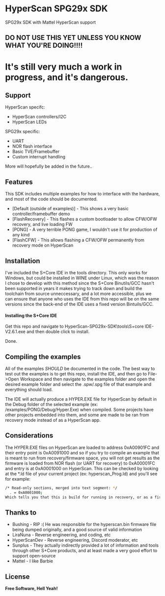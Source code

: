 # HyperScan SPG29x SDK
 SPG29x SDK with Mattel HyperScan support

## DO NOT USE THIS YET UNLESS YOU KNOW WHAT YOU'RE DOING!!!! 
# It's still very much a work in progress, and it's dangerous. 

## Support

HyperScan specifc:
- HyperScan controllers/I2C
- HyperScan LEDs

SPG29x specific:
- UART
- NOR flash interface
- Basic TVE/Framebuffer
- Custom interrupt handling

More will hopefully be added in the future..

## Features

This SDK includes multiple examples for how to interface with the hardware, and most of
the code should be documented.

- [Default (outside of examples)] - This shows a very basic controller/framebuffer demo
- [FlashRecovery] - This flashes a custom bootloader to allow CFW/OFW recovery, and live loading FW
- [PONG] - A very terrible PONG game, I wouldn't use it for production of any kind
- [FlashCFW] - This allows flashing a CFW/OFW permanently from recovery mode on HyperScan

## Installation
I've included the S+Core IDE in the tools directory. This only works for Windows, but could be installed in WINE under Linux, which was the reason I chose to develop with this method since the S+Core Binutils/GCC hasn't been supported in years it makes trying to track down and build the toolchain from source unneccessary, and a lot more accessible, plus we can ensure that anyone who uses the IDE from this repo will be on the same versions since the back-end of the IDE uses a fixed version Bintuils/GCC.

#### Installing the S+Core IDE

Get this repo and navigate to HyperScan-SPG29x-SDK\tools\S+core IDE-V2.6.1.exe and then double click to install.

Done.


## Compiling the examples

All of the examples *SHOULD* be documented in the code. The best way to test out the examples is to get this repo, install the IDE, and then go to File->Open Workspace and then navigate to the examples folder and open the desired example folder and select the .spw/.spg file of that example and everything should load.

The IDE will actually produce a HYPER.EXE file for HyperScan by default in the Debug folder of the selected example (ex: /examples/PONG/Debug/Hyper.Exe) when compiled. Some projects have other projects embedded into them, and some are made to be ran from recovery mode instead of as a HyperScan app.

## Considerations
The HYPER.EXE files on HyperScan are loaded to address 0xA00901FC and their entry point is 0xA0091000 and so if you try to
compile an example that is meant to run from recovery/firmware space, you will not get results as the firmware is loaded from NOR flash (or UART for recovery) to 0xA00001FC and entry is at 0xA0001000 on HyperScan. This can be checked by looking at the *.ld file of your current project (ex: hyperscan_Prog.ld) and you'll see for example:
```sh
/* Read-only sections, merged into text segment: */
  . = 0xA0001000;
Which tells you that this is build for running in recovery, or as a firmware file, as opposed to it saying 0xA0091000 there, which would indicate it's to be ran from CD, or loaded in the HyperScan OS as a HYPER.EXE.

```
## Thanks to
- Bushing - RIP :( He was responsible for the hyperscan.bin firmware file being dumped originally, and a good source of valid information
- LiraNuna - Reverse engineering, and coding, etc
- HyperScanDev - Reverse engineering, Discord moderator, etc
- Sunplus - They actually indirectly provided a lot of information and tools through other S+Core products, and at least made a very good effort to support open-source
- Mattel - I like Barbie
## License

**Free Software, Hell Yeah!**